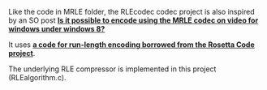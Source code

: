 Like the code in MRLE folder, the RLEcodec codec project is also inspired by an SO post 
[**Is it possible to encode using the MRLE codec on video for windows under windows 8?**](https://stackoverflow.com/questions/22765194/is-it-possible-to-encode-using-the-mrle-codec-on-video-for-windows-under-windows)

It uses [**a code for run-length encoding borrowed from the Rosetta Code project**](https://rosettacode.org/wiki/Run-length_encoding/C).

The underlying RLE compressor is implemented in this project (RLEalgorithm.c).